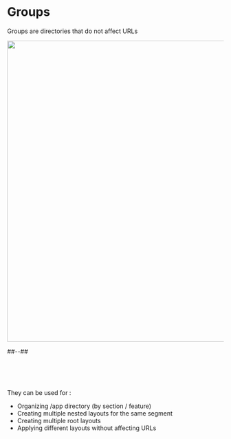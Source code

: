 <!-- .slide: class="two-column with-code " -->

<style>
  .group-schema-img {
    width: 700px;
    height: auto;
  }
</style>

# Groups

Groups are directories that do not affect URLs

<img src="./assets/images/02-routing/group-schema.png" class="group-schema-img" />

##--##

<br/> <br/> <br/>

They can be used for :

- Organizing /app directory (by section / feature)
- Creating multiple nested layouts for the same segment
- Creating multiple root layouts
- Applying different layouts without affecting URLs
